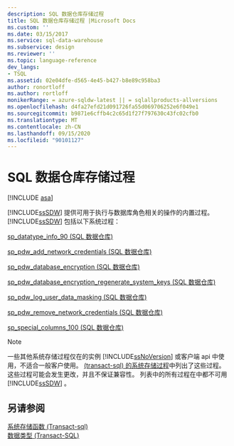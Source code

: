 ```yaml
---
description: SQL 数据仓库存储过程
title: SQL 数据仓库存储过程 |Microsoft Docs
ms.custom: ''
ms.date: 03/15/2017
ms.service: sql-data-warehouse
ms.subservice: design
ms.reviewer: ''
ms.topic: language-reference
dev_langs:
- TSQL
ms.assetid: 02e04dfe-d565-4e45-b427-b8e89c958ba3
author: ronortloff
ms.author: rortloff
monikerRange: = azure-sqldw-latest || = sqlallproducts-allversions
ms.openlocfilehash: d4fa27efd21d091726fa55d069706252e6f049e1
ms.sourcegitcommit: b9871e6cffb4c2c65d1f27f797630c43fc02cfb0
ms.translationtype: MT
ms.contentlocale: zh-CN
ms.lasthandoff: 09/15/2020
ms.locfileid: "90101127"
---
```

# <a name="sql-data-warehouse-stored-procedures"></a>SQL 数据仓库存储过程
[!INCLUDE [asa](../../includes/applies-to-version/asa.md)]

  [!INCLUDE[ssSDW](../../includes/sssdw-md.md)] 提供可用于执行与数据库角色相关的操作的内置过程。 [!INCLUDE[ssSDW](../../includes/sssdw-md.md)] 包括以下系统过程：  
  
<a name="AggregateFunctions"></a>[sp_datatype_info_90 &#40;SQL 数据仓库&#41;](../../relational-databases/system-stored-procedures/sp-datatype-info-90-sql-data-warehouse.md)  
  
 [sp_pdw_add_network_credentials &#40;SQL 数据仓库&#41;](../../relational-databases/system-stored-procedures/sp-pdw-add-network-credentials-sql-data-warehouse.md)  
  
 [sp_pdw_database_encryption &#40;SQL 数据仓库&#41;](../../relational-databases/system-stored-procedures/sp-pdw-database-encryption-sql-data-warehouse.md)  
  
 [sp_pdw_database_encryption_regenerate_system_keys &#40;SQL 数据仓库&#41;](../../relational-databases/system-stored-procedures/sp-pdw-database-encryption-regenerate-system-keys-sql-data-warehouse.md)  
  
 [sp_pdw_log_user_data_masking &#40;SQL 数据仓库&#41;](../../relational-databases/system-stored-procedures/sp-pdw-log-user-data-masking-sql-data-warehouse.md)  
  
 [sp_pdw_remove_network_credentials &#40;SQL 数据仓库&#41;](../../relational-databases/system-stored-procedures/sp-pdw-remove-network-credentials-sql-data-warehouse.md)  
  
 [sp_special_columns_100 &#40;SQL 数据仓库&#41;](../../relational-databases/system-stored-procedures/sp-special-columns-100-sql-data-warehouse.md)  
  
> [!NOTE]  
>  一些其他系统存储过程仅在的实例 [!INCLUDE[ssNoVersion](../../includes/ssnoversion-md.md)] 或客户端 api 中使用，不适合一般客户使用。 [ (transact-sql) 的系统存储过程](https://msdn.microsoft.com/library/ms187961.aspx)中列出了这些过程。 这些过程可能会发生更改，并且不保证兼容性。 列表中的所有过程在中都不可用 [!INCLUDE[ssSDW](../../includes/sssdw-md.md)] 。  
  
## <a name="see-also"></a>另请参阅  
 [系统存储函数 &#40;Transact-sql&#41;](~/relational-databases/system-functions/system-functions-category-transact-sql.md)   
 [数据类型 (Transact-SQL)](../../t-sql/data-types/data-types-transact-sql.md)  
  
  
